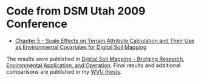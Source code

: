 # Code from DSM Utah 2009 Conference

- [Chapter 5 - Scale Effects on Terrain Attribute Calculation and Their Use as Environmental Covariates for Digital Soil Mapping](https://smroecker.github.io/dsm-utah-2009/analysis.html)

The results were published in [Digital Soil Mapping - Bridging Research, Environmental Application, and Operation](https://link.springer.com/chapter/10.1007%2F978-90-481-8863-5_5). Final results and additional comparisons are published in my [WVU thesis](https://smroecker.github.io/thesis-wvu-2012/).

